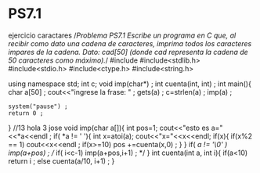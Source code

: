 # PS7.1
ejercicio caractares
/*Problema PS7.1
Escribe un programa en C que, al recibir como dato una cadena de caracteres,
imprima todos los caracteres impares de la cadena.
Dato: cad[50] (donde cad representa la cadena de 50 caracteres como máximo).*/
#include<iostream>
#include<stdlib.h>
#include<stdio.h>
#include<ctype.h>
#include<string.h>

using namespace std;
int c;
void imp(char*) ;
int cuenta(int, int) ;
int main(){
	char a[50] ;
	cout<<"ingrese la frase: " ;
	gets(a) ;
	c=strlen(a) ;
	imp(a) ;

	system("pause") ;
	return 0 ;
}
//13 hola 3 jose
void imp(char a[]){
	int pos=1;
	cout<<"esto es a="<<*a<<endl ;
		if( *a != ' '){
			int x=atoi(a);
			cout<<"x="<<x<<endl;
			if(x){
	    		if(x%2 == 1)
	        		cout<<x<<endl ;
				if(x>=10)
	        		pos +=cuenta(x,0) ;
				}
		}
	if( *a != '\0' )
        imp(a+pos) ;
/*	if( i<c-1)
	    imp(a+pos,i+1) ; */
}
int cuenta(int a, int i){
	if(a<10)
	    return i ;
	else
		cuenta(a/10, i+1) ;
}
